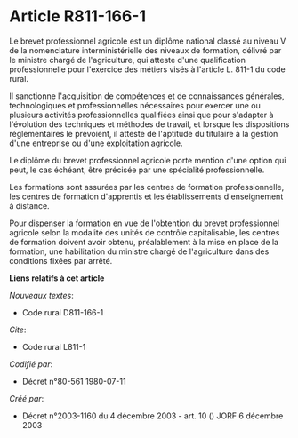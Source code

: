# Article R811-166-1

Le brevet professionnel agricole est un diplôme national classé au niveau V de la nomenclature interministérielle des niveaux
de formation, délivré par le ministre chargé de l'agriculture, qui atteste d'une qualification professionnelle pour
l'exercice des métiers visés à l'article L. 811-1 du code rural.

Il sanctionne l'acquisition de compétences et de connaissances générales, technologiques et professionnelles nécessaires pour
exercer une ou plusieurs activités professionnelles qualifiées ainsi que pour s'adapter à l'évolution des techniques et
méthodes de travail, et lorsque les dispositions réglementaires le prévoient, il atteste de l'aptitude du titulaire à la
gestion d'une entreprise ou d'une exploitation agricole.

Le diplôme du brevet professionnel agricole porte mention d'une option qui peut, le cas échéant, être précisée par une
spécialité professionnelle.

Les formations sont assurées par les centres de formation professionnelle, les centres de formation d'apprentis et les
établissements d'enseignement à distance.

Pour dispenser la formation en vue de l'obtention du brevet professionnel agricole selon la modalité des unités de contrôle
capitalisable, les centres de formation doivent avoir obtenu, préalablement à la mise en place de la formation, une
habilitation du ministre chargé de l'agriculture dans des conditions fixées par arrêté.

**Liens relatifs à cet article**

_Nouveaux textes_:

  - Code rural D811-166-1

_Cite_:

  - Code rural L811-1

_Codifié par_:

  - Décret n°80-561 1980-07-11

_Créé par_:

  - Décret n°2003-1160 du 4 décembre 2003 - art. 10 () JORF 6 décembre 2003
